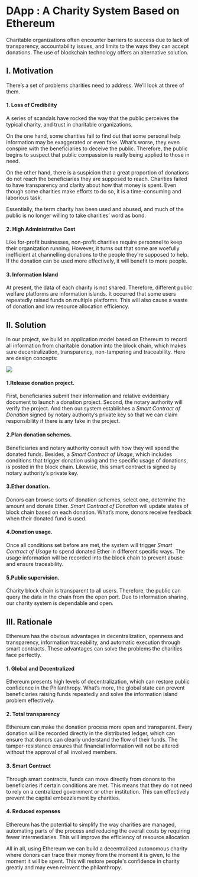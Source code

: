 # DApp : A Charity System Based on Ethereum

Charitable organizations often encounter barriers to success due to lack of transparency, accountability issues, and limits to the ways they can accept donations. The use of blockchain technology offers an alternative solution.

## **I.** **Motivation**

There’s a set of problems charities need to address. We’ll look at three of them.

####  **1.** **Loss of Credibility**

A series of scandals have rocked the way that the public perceives the typical charity, and trust in charitable organizations.

 On the one hand, some charities fail to find out that some personal help information may be exaggerated or even fake. What’s worse, they even conspire with the beneficiaries to deceive the public. Therefore, the public begins to suspect that public compassion is really being applied to those in need.

 On the other hand, there is a suspicion that a great proportion of donations do not reach the beneficiaries they are supposed to reach. Charities failed to have transparency and clarity about how that money is spent. Even though some charities make efforts to do so, it is a time-consuming and laborious task.

 Essentially, the term charity has been used and abused, and much of the public is no longer willing to take charities’ word as bond.

#### **2.** **High Administrative Cost**

Like for-profit businesses, non-profit charities require personnel to keep their organization running. However, it turns out that some are woefully inefficient at channelling donations to the people they're supposed to help. If the donation can be used more effectively, it will benefit to more people.

#### **3.** **Information Island**

At present, the data of each charity is not shared. Therefore, different public welfare platforms are information islands. It occurred that some users repeatedly raised funds on multiple platforms. This will also cause a waste of donation and low resource allocation efficiency.

## **Ⅱ.** **Solution**

In our project, we build an application model based on Ethereum to record all information from charitable donation into the block chain, which makes sure decentralization, transparency, non-tampering and traceability. Here are design concepts:

![](\chart.png)

#### **1.Release donation project.** 

First, beneficiaries submit their information and relative evidentiary document to launch a donation project. Second, the notary authority will verify the project. And then our system establishes a *Smart Contract of Donation* signed by notary authority’s private key so that we can claim responsibility if there is any fake in the project.

#### **2.Plan donation schemes.** 

Beneficiaries and notary authority consult with how they will spend the donated funds. Besides, a *Smart Contract of Usage*, which includes conditions that trigger donation using and the specific usage of donations, is posted in the block chain. Likewise, this smart contract is signed by notary authority’s private key.

#### **3.Ether donation.** 

Donors can browse sorts of donation schemes, select one, determine the amount and donate Ether. *Smart Contract of Donation* will update states of block chain based on each donation. What’s more, donors receive feedback when their donated fund is used.

#### **4.Donation usage.** 

Once all conditions set before are met, the system will trigger *Smart Contract of Usage* to spend donated Ether in different specific ways. The usage information will be recorded into the block chain to prevent abuse and ensure traceability.

#### **5.Public supervision.** 

Charity block chain is transparent to all users. Therefore, the public can query the data in the chain from the open port. Due to information sharing, our charity system is dependable and open.

## Ⅲ. **Rationale**

Ethereum has the obvious advantages in decentralization, openness and transparency, information traceability, and automatic execution through smart contracts. These advantages can solve the problems the charities face perfectly.

#### **1.** **Global and Decentralized**

Ethereum presents high levels of decentralization, which can restore public confidence in the Philanthropy. What’s more, the global state can prevent beneficiaries raising funds repeatedly and solve the information island problem effectively.

#### **2.** **Total transparency**

Ethereum can make the donation process more open and transparent. Every donation will be recorded directly in the distributed ledger, which can ensure that donors can clearly understand the flow of their funds. The tamper-resistance ensures that financial information will not be altered without the approval of all involved members. 

####  **3.** **Smart Contract**

Through smart contracts, funds can move directly from donors to the beneficiaries if certain conditions are met. This means that they do not need to rely on a centralized government or other institution. This can effectively prevent the capital embezzlement by charities.

####  **4.** **Reduced expenses**

Ethereum has the potential to simplify the way charities are managed, automating parts of the process and reducing the overall costs by requiring fewer intermediaries. This will improve the efficiency of resource allocation.

All in all, using Ethereum we can build a decentralized autonomous charity where donors can trace their money from the moment it is given, to the moment it will be spent. This will restore people's confidence in charity greatly and may even reinvent the philanthropy.